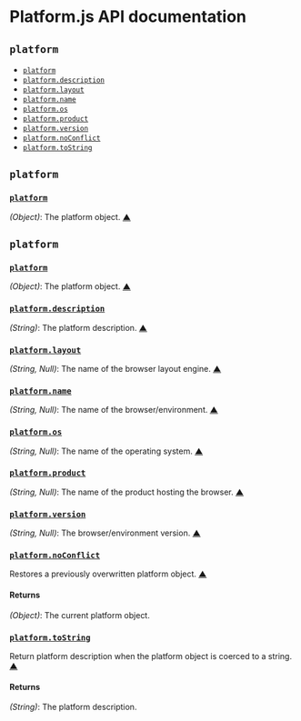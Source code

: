 # Platform.js API documentation

<!-- div -->


<!-- div -->

## `platform`
* [`platform`](#platform)
* [`platform.description`](#platform.description)
* [`platform.layout`](#platform.layout)
* [`platform.name`](#platform.name)
* [`platform.os`](#platform.os)
* [`platform.product`](#platform.product)
* [`platform.version`](#platform.version)
* [`platform.noConflict`](#platform.noConflict)
* [`platform.toString`](#platform.toString)

<!-- /div -->


<!-- /div -->


<!-- div -->


<!-- div -->

## `platform`

<!-- div -->

### <a id="platform" href="https://github.com/bestiejs/Platform.js/blob/master/platform.js#L339" title="View in source">`platform`</a>
*(Object)*: The platform object.
[&#9650;][1]

<!-- /div -->


<!-- div -->

## `platform`
### <a id="platform" href="https://github.com/bestiejs/Platform.js/blob/master/platform.js#L339" title="View in source">`platform`</a>
*(Object)*: The platform object.
[&#9650;][1]

<!-- div -->

### <a id="platform.description" href="https://github.com/bestiejs/Platform.js/blob/master/platform.js#L367" title="View in source">`platform.description`</a>
*(String)*: The platform description.
[&#9650;][1]

<!-- /div -->


<!-- div -->

### <a id="platform.layout" href="https://github.com/bestiejs/Platform.js/blob/master/platform.js#L374" title="View in source">`platform.layout`</a>
*(String, Null)*: The name of the browser layout engine.
[&#9650;][1]

<!-- /div -->


<!-- div -->

### <a id="platform.name" href="https://github.com/bestiejs/Platform.js/blob/master/platform.js#L353" title="View in source">`platform.name`</a>
*(String, Null)*: The name of the browser/environment.
[&#9650;][1]

<!-- /div -->


<!-- div -->

### <a id="platform.os" href="https://github.com/bestiejs/Platform.js/blob/master/platform.js#L360" title="View in source">`platform.os`</a>
*(String, Null)*: The name of the operating system.
[&#9650;][1]

<!-- /div -->


<!-- div -->

### <a id="platform.product" href="https://github.com/bestiejs/Platform.js/blob/master/platform.js#L381" title="View in source">`platform.product`</a>
*(String, Null)*: The name of the product hosting the browser.
[&#9650;][1]

<!-- /div -->


<!-- div -->

### <a id="platform.version" href="https://github.com/bestiejs/Platform.js/blob/master/platform.js#L346" title="View in source">`platform.version`</a>
*(String, Null)*: The browser/environment version.
[&#9650;][1]

<!-- /div -->


<!-- div -->

### <a id="platform.noConflict" href="https://github.com/bestiejs/Platform.js/blob/master/platform.js#L152" title="View in source">`platform.noConflict`</a>
Restores a previously overwritten platform object.
[&#9650;][1]

#### Returns
*(Object)*: The current platform object.

<!-- /div -->


<!-- div -->

### <a id="platform.toString" href="https://github.com/bestiejs/Platform.js/blob/master/platform.js#L163" title="View in source">`platform.toString`</a>
Return platform description when the platform object is coerced to a string.
[&#9650;][1]

#### Returns
*(String)*: The platform description.

<!-- /div -->


<!-- /div -->


<!-- /div -->


  [1]: #readme "Jump back to the TOC."